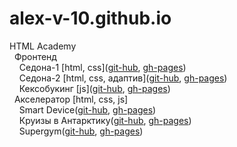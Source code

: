 # alex-v-10.github.io
HTML Academy  
&nbsp;&nbsp;Фронтенд  
&nbsp;&nbsp;&nbsp;&nbsp;Седона-1 \[html, css\]([git-hub](https://github.com/alex-v-10/2116963-sedona-34), [gh-pages](https://alex-v-10.github.io/2116963-sedona-34/))  
&nbsp;&nbsp;&nbsp;&nbsp;Седона-2 \[html, css, адаптив\]([git-hub](https://github.com/alex-v-10/2116963-sedona-26), [gh-pages](https://alex-v-10.github.io/2116963-sedona-26/))  
&nbsp;&nbsp;&nbsp;&nbsp;Кексобукинг \[js\]([git-hub](https://github.com/alex-v-10/2116963-keksobooking-27), [gh-pages](https://alex-v-10.github.io/2116963-keksobooking-27/))  
&nbsp;&nbsp;Акселератор \[html, css, js\]  
&nbsp;&nbsp;&nbsp;&nbsp;Smart Device([git-hub](https://github.com/alex-v-10/smart-device), [gh-pages](https://alex-v-10.github.io/smart-device/))  
&nbsp;&nbsp;&nbsp;&nbsp;Круизы в Антарктику([git-hub](https://github.com/alex-v-10/kruizy-v-antarktiku), [gh-pages](https://alex-v-10.github.io/kruizy-v-antarktiku/))  
&nbsp;&nbsp;&nbsp;&nbsp;Supergym([git-hub](https://github.com/alex-v-10/supergym), [gh-pages](https://alex-v-10.github.io/supergym/))  
